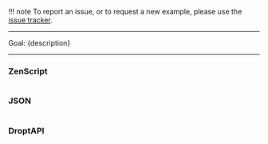 
!!! note
    To report an issue, or to request a new example, please use the [issue tracker](https://github.com/codetaylor/dropt/issues).

---

Goal: {description}

---

### ZenScript

```js
```

### JSON

```js
```

### DroptAPI

```java
```